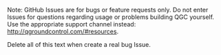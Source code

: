 Note: GitHub Issues are for bugs or feature requests only. Do not enter Issues for questions regarding usage or problems building QGC yourself. 
Use the appropriate support channel instead: http://qgroundcontrol.com/#resources.

Delete all of this text when create a real bug Issue.
